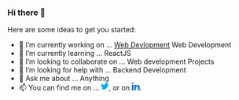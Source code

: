 ### Hi there 👋


Here are some ideas to get you started:

- 🔭 I’m currently working on ... [Web Devlopment][2.1] Web Development
- 🌱 I’m currently learning ... ReactJS
- 👯 I’m looking to collaborate on ... Web development Projects
- 🤔 I’m looking for help with ... Backend Development
- 💬 Ask me about ... Anything
- 📫 You can find me on ... [![Twitter][1.2]][1], or on [![LinkedIn][2.2]][2].
<!-- Actual text -->



<!-- Icons -->

[1.2]:  https://github.com/imInde09/imInde09/blob/main/twitter%20(2).png
[2.2]:https://github.com/imInde09/imInde09/blob/main/linkedin.png
[2.1]:https://github.com/imInde09/imInde09/blob/main/web-development.png

<!-- Links to your social media accounts -->

[1]: https://twitter.com/prathamesho
[2]:www.linkedin.com/in/prathameshinde
 

